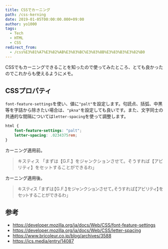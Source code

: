 ```yaml
---
title: CSSでカーニング
path: /css-kerning
date: 2019-01-05T00:00:00.000+09:00
author: yo1000
tags:
  - Tech
  - HTML
  - CSS
redirect_from:
  - /css%E3%81%A7%E3%82%AB%E3%83%BC%E3%83%8B%E3%83%B3%E3%82%B0
---
```


CSSでもカーニングできることを知ったので使ってみたところ、とても良かったのでこれからも使えるようにメモ。

## CSSプロパティ
`font-feature-settings`を使い、値に`"palt"`を設定します。句読点、括弧、中黒等を字詰から除きたい場合は、`"pkna"`を設定しても良いです。また、文字同士の共通的な間隔については`letter-spacing`を使って調整します。

```css
html {
    font-feature-settings: "palt";
    letter-spacing: .0234375rem;
}
```

カーニング適用前。
<blockquote>
<p style='font-feature-settings:normal;letter-spacing:normal;'>キスティス
「まずは【G.F.】をジャンクションさせて。そうすれば【アビリティ】をセットすることができるわ」</p>
</blockquote>

カーニング適用後。
<blockquote>
<p style='font-feature-settings:"palt";letter-spacing:.0234375rem;'>キスティス
「まずは【G.F.】をジャンクションさせて。そうすれば【アビリティ】をセットすることができるわ」</p>
</blockquote>

## 参考
- https://developer.mozilla.org/ja/docs/Web/CSS/font-feature-settings
- https://developer.mozilla.org/ja/docs/Web/CSS/letter-spacing
- https://www.bricoleur.co.jp/blog/archives/3588
- https://ics.media/entry/14087
